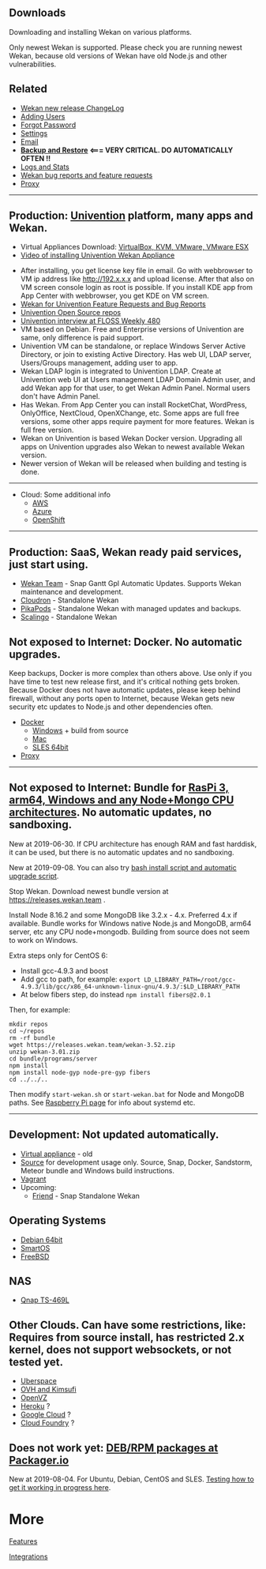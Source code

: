 ## Downloads

Downloading and installing Wekan on various platforms.

Only newest Wekan is supported. Please check you are running newest Wekan, because old versions of Wekan have old Node.js and other vulnerabilities.

## Related

* [Wekan new release ChangeLog](https://github.com/wekan/wekan/blob/main/CHANGELOG.md)
* [Adding Users](Adding-users)
* [Forgot Password](Forgot-Password)
* [Settings](Settings)
* [Email](Troubleshooting-Mail)
* **[Backup and Restore](Backup) <=== VERY CRITICAL. DO AUTOMATICALLY OFTEN !!**
* [Logs and Stats](Logs)
* [Wekan bug reports and feature requests](https://github.com/wekan/wekan/issues)
* [Proxy](https://github.com/wekan/wekan/issues/1480)

***

## <a name="ProductionUnivention"></a>Production: [Univention](https://www.univention.com/products/univention-app-center/app-catalog/wekan/) platform, many apps and Wekan.

- Virtual Appliances Download: [VirtualBox, KVM, VMware, VMware ESX](https://www.univention.com/products/univention-app-center/app-catalog/wekan/)
- [Video of installing Univention Wekan Appliance](https://wekan.github.io/UCS-4.4-with-wekan-10.200.2.25.webm)
<!--   Batyr Ashim 19.06.2024 я не могу менять так как это не проблема, это нужная ссылка проекта -->
- After installing, you get license key file in email. Go with webbrowser to VM ip address like http://192.x.x.x and upload license. After that also on VM screen console login as root is possible. If you install KDE app from App Center with webbrowser, you get KDE on VM screen.
- [Wekan for Univention Feature Requests and Bug Reports](https://github.com/wekan/univention)
- [Univention Open Source repos](https://github.com/Univention)
- [Univention interview at FLOSS Weekly 480](https://twit.tv/shows/floss-weekly/episodes/480)
- VM based on Debian. Free and Enterprise versions of Univention are same, only difference is paid support.
- Univention VM can be standalone, or replace Windows Server Active Directory, or join to existing Active Directory. Has web UI, LDAP server, Users/Groups management, adding user to app.
- Wekan LDAP login is integrated to Univention LDAP. Create at Univention web UI at Users management LDAP Domain Admin user, and add Wekan app for that user, to get Wekan Admin Panel. Normal users don't have Admin Panel.
- Has Wekan. From App Center you can install RocketChat, WordPress, OnlyOffice, NextCloud, OpenXChange, etc. Some apps are full free versions, some other apps require payment for more features. Wekan is full free version.
- Wekan on Univention is based Wekan Docker version. Upgrading all apps on Univention upgrades also Wekan to newest available Wekan version.
- Newer version of Wekan will be released when building and testing is done.

***
* Cloud: Some additional info
  * [AWS](AWS)
  * [Azure](Azure)
  * [OpenShift](OpenShift)

***

## Production: SaaS, Wekan ready paid services, just start using.

* [Wekan Team](https://wekan.team/commercial-support/) - Snap Gantt Gpl Automatic Updates. Supports Wekan maintenance and development.
* [Cloudron](Cloudron) - Standalone Wekan
* [PikaPods](PikaPods) - Standalone Wekan with managed updates and backups.
* [Scalingo](Scalingo) - Standalone Wekan

## <a name="ProductionDocker"></a>Not exposed to Internet: Docker. No automatic upgrades.

Keep backups, Docker is more complex than others above. Use only if you have time to test new release first, and it's critical nothing gets broken. Because Docker does not have automatic updates, please keep behind firewall, without any ports open to Internet, because Wekan gets new security etc updates to Node.js and other dependencies often.

* [Docker](Docker)
  * [Windows](Windows) + build from source
  * [Mac](Mac)
  * [SLES 64bit](Install-Wekan-Docker-on-SUSE-Linux-Enterprise-Server-12-SP1)
* [Proxy](https://github.com/wekan/wekan/issues/1480)

***
## Not exposed to Internet: Bundle for [RasPi 3, arm64, Windows and any Node+Mongo CPU architectures](Raspberry-Pi). No automatic updates, no sandboxing.

New at 2019-06-30. If CPU architecture has enough RAM and fast harddisk, it can be used, but there
is no automatic updates and no sandboxing.

New at 2019-09-08. You can also try [bash install script and automatic
upgrade script](https://github.com/wekan/wekan-bash-install-autoupgrade).

Stop Wekan. Download newest bundle version at https://releases.wekan.team .

Install Node 8.16.2 and some MongoDB like 3.2.x - 4.x. Preferred 4.x if available.
Bundle works for Windows native Node.js and MongoDB, arm64 server, etc any CPU node+mongodb.
Building from source does not seem to work on Windows.

Extra steps only for CentOS 6:
- Install gcc-4.9.3 and boost
- Add gcc to path, for example: `export LD_LIBRARY_PATH=/root/gcc-4.9.3/lib/gcc/x86_64-unknown-linux-gnu/4.9.3/:$LD_LIBRARY_PATH`
- At below fibers step, do instead `npm install fibers@2.0.1`

Then, for example:
```
mkdir repos
cd ~/repos
rm -rf bundle
wget https://releases.wekan.team/wekan-3.52.zip
unzip wekan-3.01.zip
cd bundle/programs/server
npm install
npm install node-gyp node-pre-gyp fibers
cd ../../..
```
Then modify `start-wekan.sh` or `start-wekan.bat` for Node and MongoDB paths.
See [Raspberry Pi page](Raspberry-Pi) for info about systemd etc.

***

## <a name="Development"></a>Development: Not updated automatically.
* [Virtual appliance](virtual-appliance) - old
* [Source](Source) for development usage only. Source, Snap, Docker, Sandstorm, Meteor bundle and Windows build instructions.
* [Vagrant](Vagrant)
* Upcoming:
  * [Friend](Friend) - Snap Standalone Wekan

## Operating Systems

* [Debian 64bit](Debian)
* [SmartOS](SmartOS)
* [FreeBSD](FreeBSD)

## NAS

* [Qnap TS-469L](https://github.com/wekan/wekan/issues/1180)

## Other Clouds. Can have some restrictions, like: Requires from source install, has restricted 2.x kernel, does not support websockets, or not tested yet.

* [Uberspace](Install-latest-Wekan-release-on-Uberspace)
* [OVH and Kimsufi](OVH)
* [OpenVZ](OpenVZ)
* [Heroku](Heroku) ?
* [Google Cloud](Google-Cloud) ?
* [Cloud Foundry](Cloud-Foundry) ?

## Does not work yet: [DEB/RPM packages at Packager.io](https://packager.io/gh/wekan/wekan)

New at 2019-08-04. For Ubuntu, Debian, CentOS and SLES.
[Testing how to get it working in progress here](https://github.com/wekan/wekan/issues/2582).

# More

[Features](Features)

[Integrations](Integrations)

[install_source]: https://github.com/wekan/wekan/wiki/Install-and-Update#install-manually-from-source
[installsource_windows]: https://github.com/wekan/wekan/wiki/Install-Wekan-from-source-on-Windows
[cloudron_button]: https://cloudron.io/img/button.svg
[cloudron_install]: https://cloudron.io/button.html?app=io.wekan.cloudronapp
[docker_image]: https://hub.docker.com/r/wekanteam/wekan/
[heroku_button]: https://www.herokucdn.com/deploy/button.png
[heroku_deploy]: https://heroku.com/deploy?template=https://github.com/wekan/wekan/tree/main
[indiehosters_button]: https://indie.host/signup.png
[indiehosters_saas]: https://indiehosters.net/shop/product/wekan-20
[sandstorm_button]: https://img.shields.io/badge/try-Wekan%20on%20Sandstorm-783189.svg
[sandstorm_appdemo]: https://demo.sandstorm.io/appdemo/m86q05rdvj14yvn78ghaxynqz7u2svw6rnttptxx49g1785cdv1h
[scalingo_button]: https://cdn.scalingo.com/deploy/button.svg
[scalingo_deploy]: https://my.scalingo.com/deploy?source=https://github.com/wekan/wekan#master
[wekan_mongodb]: https://github.com/wekan/wekan-mongodb
[wekan_postgresql]: https://github.com/wekan/wekan-postgresql
[wekan_cleanup]: https://github.com/wekan/wekan-cleanup
[wekan_logstash]: https://github.com/wekan/wekan-logstash
[autoinstall]: https://github.com/wekan/wekan-autoinstall
[autoinstall_issue]: https://github.com/anselal/wekan/issues/18
[debian_wheezy_devuan_jessie]: https://github.com/wekan/sps
